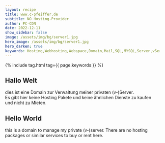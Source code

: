 ```yaml
---
layout: recipe
title: www.c-pfeiffer.de
subtitle: NO Hosting-Provider
author: PC-CDN
date: 2022-12-11
show_sidebar: false
image: /assets/img/bg/server1.jpg
hero_image: /assets/img/bg/server1.jpg
hero_darken: true
keywords: Hosting,Webhosting,Webspace,Domain,Mail,SQL,MYSQL,Server,vServer
---
```

{% include tag.html tag={{ page.keywords }} %}

## Hallo Welt
dies ist eine Domain zur Verwaltung meiner privaten (v-)Server.  
Es gibt hier keine Hosting Pakete und keine ähnlichen Dienste zu kaufen und nicht zu Mieten.

## Hello World
this is a domain to manage my private (v-)server. 
There are no hosting packages or similar services to buy or rent here.

